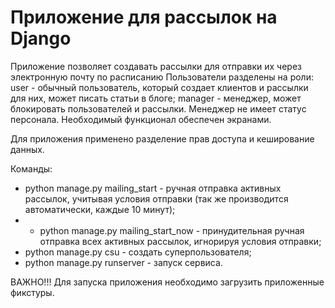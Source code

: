 # Приложение для рассылок на Django

Приложение позволяет создавать рассылки для отправки их через электронную почту по расписанию
Пользователи разделены на роли:
user - обычный пользователь, который создает клиентов и рассылки для них, может писать статьи в блоге;
manager - менеджер, может блокировать пользователей и рассылки. Менеджер не имеет статус персонала. Необходимый функционал
обеспечен экранами.

Для приложения применено разделение прав доступа и кеширование данных. 

Команды:

- python manage.py mailing_start - ручная отправка активных рассылок, учитывая условия отправки (так же производится автоматически, каждые 10 минут);
- - python manage.py mailing_start_now - принудительная ручная отправка всех активных рассылок, игнорируя условия отправки;
- python manage.py csu - создать суперпользователя;      
- python manage.py runserver - запуск сервиса. 

ВАЖНО!!! Для запуска приложения необходимо загрузить приложенные фикстуры.